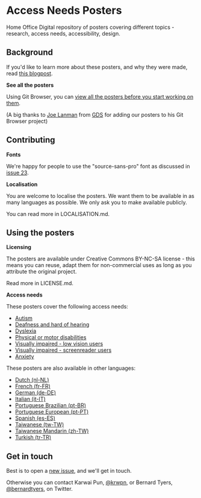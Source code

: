 # Access Needs Posters
Home Office Digital repository of posters covering different topics - research, access needs, accessibility, design.

## Background

If you'd like to learn more about these posters, and why they were made, read [this blogpost](https://accessibility.blog.gov.uk/2016/09/02/dos-and-donts-on-designing-for-accessibility/).

**See all the posters**

Using Git Browser, you can [view all the posters before you start working on them](http://www.git-browser.com/ukhomeoffice/posters/accessibility/posters_en-UK).

(A big thanks to [Joe Lanman](https://twitter.com/joelanman) from [GDS](https://twitter.com/gdsteam) for adding our posters to his Git Browser project)

## Contributing

**Fonts**

We're happy for people to use the "source-sans-pro" font as discussed in [issue 23](https://github.com/UKHomeOffice/posters/issues/23).

**Localisation**

You are welcome to localise the posters. We want them to be available in as many languages as possible. We only ask you to make available publicly.

You can read more in LOCALISATION.md.

## Using the posters

**Licensing**

The posters are available under Creative Commons BY-NC-SA license - this means you can reuse, adapt them for non-commercial uses as long as you attribute the original project.

Read more in LICENSE.md.

**Access needs**

These posters cover the following access needs:
* [Autism](https://github.com/UKHomeOffice/posters/blob/master/accessibility/dos-donts/posters_en-UK/svg/autistic-spectrum.svg)
* [Deafness and hard of hearing](https://github.com/ukhomeoffice/posters/blob/master/accessibility/dos-donts/posters_en-UK/svg/deaf.svg)
* [Dyslexia](https://github.com/UKHomeOffice/posters/blob/master/accessibility/dos-donts/posters_en-UK/svg/dyslexia.svg)
* [Physical or motor disabilities](https://github.com/UKHomeOffice/posters/blob/master/accessibility/dos-donts/posters_en-UK/svg/motor-disabilities.svg)
* [Visually impaired - low vision users](https://github.com/UKHomeOffice/posters/blob/master/accessibility/dos-donts/posters_en-UK/svg/low-vision.svg)
* [Visually impaired - screenreader users](https://github.com/UKHomeOffice/posters/blob/master/accessibility/dos-donts/posters_en-UK/svg/screenreader.svg)
* [Anxiety](https://github.com/UKHomeOffice/posters/blob/master/accessibility/dos-donts/posters_en-UK/svg/anxiety.svg)

These posters are also available in other languages:
* [Dutch (nl-NL)](https://github.com/UKHomeOffice/posters/tree/master/accessibility/dos-donts/posters_nl)
* [French (fr-FR)](https://github.com/UKHomeOffice/posters/tree/master/accessibility/dos-donts/posters_fr)
* [German (de-DE)](https://github.com/UKHomeOffice/posters/tree/master/accessibility/dos-donts/posters_de)
* [Italian (it-IT)](https://github.com/UKHomeOffice/posters/tree/master/accessibility/dos-donts/posters_it)
* [Portuguese Brazilian (pt-BR)](https://github.com/UKHomeOffice/posters/tree/master/accessibility/dos-donts/posters_pt-BR)
* [Portuguese European (pt-PT)](https://github.com/UKHomeOffice/posters/tree/master/accessibility/dos-donts/posters_pt-PT)
* [Spanish (es-ES)](https://github.com/UKHomeOffice/posters/tree/master/accessibility/dos-donts/posters_es)
* [Taiwanese (tw-TW)](https://github.com/UKHomeOffice/posters/tree/master/accessibility/dos-donts/posters_tw)
* [Taiwanese Mandarin (zh-TW)](https://github.com/UKHomeOffice/posters/tree/master/accessibility/dos-donts/posters_zh-TW)
* [Turkish (tr-TR)](https://github.com/UKHomeOffice/posters/tree/master/accessibility/dos-donts/posters_tr)

## Get in touch

Best is to open a [new issue](https://github.com/UKHomeOffice/posters/issues), and we'll get in touch.

Otherwise you can contact Karwai Pun, [@krwpn](https://twitter.com/krwpn), or Bernard Tyers, [@bernardtyers](https://twitter.com/bernardtyers), on Twitter.
